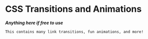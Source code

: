 # CSS Transitions and Animations

***Anything here if free to use***

	This contains many link transitions, fun animations, and more!
